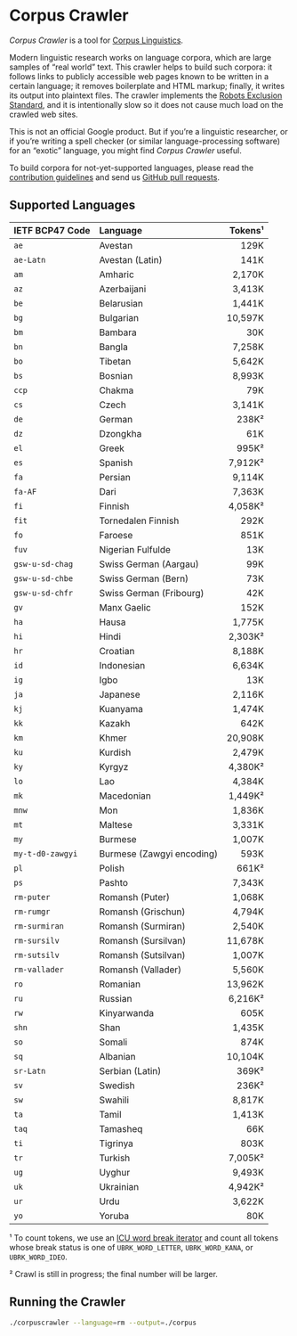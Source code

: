# Corpus Crawler

_Corpus Crawler_ is a tool for
[Corpus Linguistics](https://en.wikipedia.org/wiki/Corpus_linguistics).

Modern linguistic research works on language corpora, which are large samples of
“real world” text.  This crawler helps to build such corpora: it follows links
to publicly accessible web pages known to be written in a certain language; it
removes boilerplate and HTML markup; finally, it writes its output into
plaintext files.  The crawler implements the
[Robots Exclusion Standard](https://en.wikipedia.org/wiki/Robots_exclusion_standard),
and it is intentionally slow so it does not cause much load on the crawled
web sites.

This is not an official Google product.  But if you’re a linguistic researcher,
or if you’re writing a spell checker (or similar language-processing software)
for an “exotic” language, you might find _Corpus Crawler_ useful.

To build corpora for not-yet-supported languages, please read the
[contribution guidelines](./CONTRIBUTING.md) and send us
[GitHub pull requests](https://help.github.com/categories/collaborating-with-issues-and-pull-requests/).



## Supported Languages

| IETF BCP47 Code     | Language                     |  Tokens¹ |
| :------------------ | :--------------------------- | -------: |
| `ae`                | Avestan                      |    129K  |
| `ae-Latn`           | Avestan (Latin)              |    141K  |
| `am`                | Amharic                      |  2,170K  |
| `az`                | Azerbaijani                  |  3,413K  |
| `be`                | Belarusian                   |  1,441K  |
| `bg`                | Bulgarian                    | 10,597K  |
| `bm`                | Bambara                      |     30K  |
| `bn`                | Bangla                       |  7,258K  |
| `bo`                | Tibetan                      |  5,642K  |
| `bs`                | Bosnian                      |  8,993K  |
| `ccp`               | Chakma                       |     79K  |
| `cs`                | Czech                        |  3,141K  |
| `de`                | German                       |    238K² |
| `dz`                | Dzongkha                     |     61K  |
| `el`                | Greek                        |    995K² |
| `es`                | Spanish                      |  7,912K² |
| `fa`                | Persian                      |  9,114K  |
| `fa-AF`             | Dari                         |  7,363K  |
| `fi`                | Finnish                      |  4,058K² |
| `fit`               | Tornedalen Finnish           |    292K  |
| `fo`                | Faroese                      |    851K  |
| `fuv`               | Nigerian Fulfulde            |     13K  |
| `gsw-u-sd-chag`    | Swiss German (Aargau)        |     99K  |
| `gsw-u-sd-chbe`    | Swiss German (Bern)          |     73K  |
| `gsw-u-sd-chfr`    | Swiss German (Fribourg)      |     42K  |
| `gv`                | Manx Gaelic                  |    152K  |
| `ha`                | Hausa                        |  1,775K  |
| `hi`                | Hindi                        |  2,303K² |
| `hr`                | Croatian                     |  8,188K  |
| `id`                | Indonesian                   |  6,634K  |
| `ig`                | Igbo                         |     13K  |
| `ja`                | Japanese                     |  2,116K  |
| `kj`                | Kuanyama                     |  1,474K  |
| `kk`                | Kazakh                       |    642K  |
| `km`                | Khmer                        | 20,908K  |
| `ku`                | Kurdish                      |  2,479K  |
| `ky`                | Kyrgyz                       |  4,380K² |
| `lo`                | Lao                          |  4,384K  |
| `mk`                | Macedonian                   |  1,449K² |
| `mnw`               | Mon                          |  1,836K  |
| `mt`                | Maltese                      |  3,331K  |
| `my`                | Burmese                      |  1,007K  |
| `my-t-d0-zawgyi`    | Burmese (Zawgyi encoding)    |    593K  |
| `pl`                | Polish                       |    661K² |
| `ps`                | Pashto                       |  7,343K  |
| `rm-puter`          | Romansh (Puter)              |  1,068K  |
| `rm-rumgr`          | Romansh (Grischun)           |  4,794K  |
| `rm-surmiran`       | Romansh (Surmiran)           |  2,540K  |
| `rm-sursilv`        | Romansh (Sursilvan)          | 11,678K  |
| `rm-sutsilv`        | Romansh (Sutsilvan)          |  1,007K  |
| `rm-vallader`       | Romansh (Vallader)           |  5,560K  |
| `ro`                | Romanian                     | 13,962K  |
| `ru`                | Russian                      |  6,216K² |
| `rw`                | Kinyarwanda                  |    605K  |
| `shn`               | Shan                         |  1,435K  |
| `so`                | Somali                       |    874K  |
| `sq`                | Albanian                     | 10,104K  |
| `sr-Latn`           | Serbian (Latin)              |    369K² |
| `sv`                | Swedish                      |    236K² |
| `sw`                | Swahili                      |  8,817K  |
| `ta`                | Tamil                        |  1,413K  |
| `taq`               | Tamasheq                     |     66K  |
| `ti`                | Tigrinya                     |    803K  |
| `tr`                | Turkish                      |  7,005K² |
| `ug`                | Uyghur                       |  9,493K  |
| `uk`                | Ukrainian                    |  4,942K² |
| `ur`                | Urdu                         |  3,622K  |
| `yo`                | Yoruba                       |     80K  |

¹ To count tokens, we use an [ICU word break iterator](http://userguide.icu-project.org/boundaryanalysis#TOC-Word-Boundary) and count all tokens whose break status is one of `UBRK_WORD_LETTER`, `UBRK_WORD_KANA`, or `UBRK_WORD_IDEO`.

² Crawl is still in progress; the final number will be larger.


## Running the Crawler

```sh
./corpuscrawler --language=rm --output=./corpus
```
